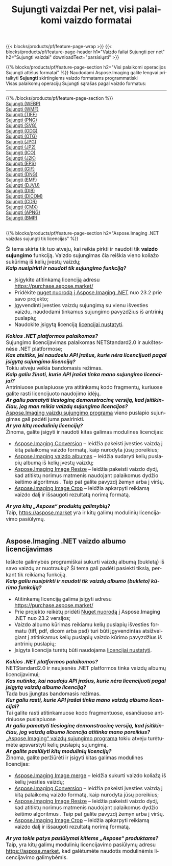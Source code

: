﻿---
title: Sujungti vaizdai Per net, visi palaikomi vaizdo formatai 
weight: 3920
url: /lt/net/merge 
lang: lt
langdirlevel: 2
locales: zh-hans,ja,it,ru,de,es,fr,nl,id,lt,pl,pt,vi,tr,ko,zh-hant,ar,hi,th,sv,cs,uk,he
description: Naudodami Aspose.Imaging galite lengvai sukurti Sujungti vaizdus per net
---

{{< blocks/products/pf/feature-page-wrap >}}
{{< blocks/products/pf/feature-page-header h1="Vaizdo failai Sujungti per net" h2="Sujungti vaizdai" downloadText="parsisiųsti" >}}


{{% blocks/products/pf/feature-page-section  h2="Visi palaikomi operacijos Sujungti attēlus formatai" %}}
Naudodami Aspose.Imaging galite lengvai pritaikyti **Sujungti** skirtingiems vaizdo formatams programmatiski
<br/>
Visas palaikomų operacijų Sujungti sąrašas pagal vaizdo formatus:
<hr/>
{{% /blocks/products/pf/feature-page-section %}}
<div class="container-fluid productfamilypage bg-gray">
    <div class="convertypes bg-gray agp-content section">
        <div class="container">
		<div class="row other-converters">
		    <div class='col-md-2 other-converter remove-lp remove-rp'><a href="/imaging/lt/net/merge/webp" >Sujungti (WEBP)</a></div><div class='col-md-2 other-converter remove-lp remove-rp'><a href="/imaging/lt/net/merge/wmf" >Sujungti (WMF)</a></div><div class='col-md-2 other-converter remove-lp remove-rp'><a href="/imaging/lt/net/merge/tiff" >Sujungti (TIFF)</a></div><div class='col-md-2 other-converter remove-lp remove-rp'><a href="/imaging/lt/net/merge/png" >Sujungti (PNG)</a></div><div class='col-md-2 other-converter remove-lp remove-rp'><a href="/imaging/lt/net/merge/svg" >Sujungti (SVG)</a></div><div class='col-md-2 other-converter remove-lp remove-rp'><a href="/imaging/lt/net/merge/odg" >Sujungti (ODG)</a></div><div class='col-md-2 other-converter remove-lp remove-rp'><a href="/imaging/lt/net/merge/otg" >Sujungti (OTG)</a></div><div class='col-md-2 other-converter remove-lp remove-rp'><a href="/imaging/lt/net/merge/jpg" >Sujungti (JPG)</a></div><div class='col-md-2 other-converter remove-lp remove-rp'><a href="/imaging/lt/net/merge/jp2" >Sujungti (JP2)</a></div><div class='col-md-2 other-converter remove-lp remove-rp'><a href="/imaging/lt/net/merge/ico" >Sujungti (ICO)</a></div><div class='col-md-2 other-converter remove-lp remove-rp'><a href="/imaging/lt/net/merge/j2k" >Sujungti (J2K)</a></div><div class='col-md-2 other-converter remove-lp remove-rp'><a href="/imaging/lt/net/merge/eps" >Sujungti (EPS)</a></div><div class='col-md-2 other-converter remove-lp remove-rp'><a href="/imaging/lt/net/merge/gif" >Sujungti (GIF)</a></div><div class='col-md-2 other-converter remove-lp remove-rp'><a href="/imaging/lt/net/merge/dng" >Sujungti (DNG)</a></div><div class='col-md-2 other-converter remove-lp remove-rp'><a href="/imaging/lt/net/merge/emf" >Sujungti (EMF)</a></div><div class='col-md-2 other-converter remove-lp remove-rp'><a href="/imaging/lt/net/merge/djvu" >Sujungti (DJVU)</a></div><div class='col-md-2 other-converter remove-lp remove-rp'><a href="/imaging/lt/net/merge/dib" >Sujungti (DIB)</a></div><div class='col-md-2 other-converter remove-lp remove-rp'><a href="/imaging/lt/net/merge/dicom" >Sujungti (DICOM)</a></div><div class='col-md-2 other-converter remove-lp remove-rp'><a href="/imaging/lt/net/merge/cdr" >Sujungti (CDR)</a></div><div class='col-md-2 other-converter remove-lp remove-rp'><a href="/imaging/lt/net/merge/cmx" >Sujungti (CMX)</a></div><div class='col-md-2 other-converter remove-lp remove-rp'><a href="/imaging/lt/net/merge/apng" >Sujungti (APNG)</a></div><div class='col-md-2 other-converter remove-lp remove-rp'><a href="/imaging/lt/net/merge/bmp" >Sujungti (BMP)</a></div>
                </div>
        </div>
    </div>
</div>
<br/>

{{% blocks/products/pf/feature-page-section  h2="Aspose.Imaging .NET vaizdas sujungti tik licencijas" %}}
<div style="font-size:16px;">
Ši tema skirta tik tuo atveju, kai reikia pirkti ir naudoti tik <b>vaizdo sujungimo</b> funkciją. Vaizdo sujungimas čia reiškia vieno koliažo sukūrimą iš kelių įvestų vaizdų; <br/>
<i><b>Kaip nusipirkti ir naudoti tik sujungimo funkciją?</b></i>
<ul>
<li>
Įsigykite atitinkamą licenciją adresu <a href="https://purchase.aspose.market/">https://purchase.aspose.market/</a>
</li>
<li>
Pridėkite <a href="https://www.nuget.org/packages/Aspose.Imaging">nuget nuorodą į Aspose.Imaging .NET</a> nuo 23.2 prie savo projekto;
</li>
<li>
Įgyvendinti įvesties vaizdų sujungimą su vienu išvesties vaizdu, naudodami tinkamus sujungimo pavyzdžius iš antrinių puslapių;
</li>
<li>
Naudokite įsigytą licenciją <a href="https://docs.aspose.com/imaging/net/licensing/">licencijai nustatyti</a>.
</li>
</ul>
<i><b>Kokios .NET platformos palaikomos?</b></i> <br/>
Sujungimo licencijavimas palaikomas NETStandard2.0 ir aukštesnėse .NET platformose;<br/>
<i><b>Kas atsitiks, jei naudosiu API įrašus, kurie nėra licencijuoti pagal įsigytą sujungimo licenciją?</b></i><br/>
Tokiu atveju veikia bandomasis režimas.<br/>
<i><b>Kaip galiu žinoti, kurie API įrašai tinka mano sujungimo licencijai?</b></i><br/>
Antriniuose puslapiuose yra atitinkamų kodo fragmentų, kuriuose galite rasti licencijuoto naudojimo idėjų.<br/>
<i><b>Ar galiu pamatyti tiesioginę demonstracinę versiją, kad įsitikinčiau, jog man reikia vaizdų sujungimo licencijos?</b></i><br/>
<a href="https://products.aspose.app/imaging/lt/image-merge/">Aspose.Imaging vaizdų sujungimo programa</a> vieno puslapio sujungimas gali padėti jums pasirinkti.<br />
<i><b>Ar yra kitų modulinių licencijų?</b></i><br/>
Žinoma, galite įsigyti ir naudoti kitas galimas modulines licencijas:<br/>
<ul>
<li>
<a href="https://products.aspose.com/imaging/lt/net/conversion/">Aspose.Imaging Conversion</a> – leidžia pakeisti įvesties vaizdą į kitą palaikomą vaizdo formatą, kaip nurodyta jūsų poreikius;
</li>
<li>
<a href="https://products.aspose.com/imaging/lt/net/merge/">Aspose.Imaging vaizdo albumas</a> – leidžia sudaryti kelių puslapių albumą iš kelių įvestų vaizdų;
</li>
<li>
<a href="https://products.aspose.com/imaging/lt/net/resize/">Aspose.Imaging Image Resize</a> – leidžia pakeisti vaizdo dydį, kad atitiktų norimus matmenis naudojant palaikomus dydžio keitimo algoritmus . Taip pat galite pavyzdį žemyn arba į viršų.
</li>
<li>
<a href="https://products.aspose.com/imaging/lt/net/crop/">Aspose.Imaging Image Crop</a> – leidžia apkarpyti reikiamą vaizdo dalį ir išsaugoti rezultatą norimą formatą.
</li>
</ul>
<i><b>Ar yra kitų „Aspose“ produktų galimybių?</b></i><br/>
Taip, <a href="https://aspose.market">https://aspose.market</a> yra ir kitų galimų modulinių licencijavimo pasiūlymų.
</div>
<br/>
<h2>Aspose.Imaging .NET vaizdo albumo licencijavimas</h2>
<div style="font-size:16px;">
Ieškote galimybės programiškai sukurti vaizdų albumą (bukletą) iš savo vaizdų ar nuotraukų? Ši tema gali padėti pasiekti tikslą, perkant tik reikiamą funkciją.<br/>
<i><b>Kaip galiu nusipirkti ir naudoti tik vaizdų albumo (bukleto) kūrimo funkciją?</b></i>
<ul>
<li>
Atitinkamą licenciją galima įsigyti adresu <a href="https://purchase.aspose.market/">https://purchase.aspose.market/</a>
</li>
<li>
Prie projekto reikėtų pridėti <a href="https://www.nuget.org/packages/Aspose.Imaging">Nuget nuorodą</a> į Aspose.Imaging .NET nuo 23.2 versijos;
</li>
<li>
Vaizdo albumo kūrimas reikiamu kelių puslapių išvesties formatu (tiff, pdf, dicom arba psd) turi būti įgyvendintas atsižvelgiant į atitinkamus kelių puslapių vaizdo kūrimo pavyzdžius iš antrinių puslapių;
</li>
<li>
Įsigyta licencija turėtų būti naudojama <a href="https://docs.aspose.com/imaging/net/licensing/">licencijai nustatyti</a>.
</li>
</ul>
<i><b>Kokios .NET platformos palaikomos?</b></i> <br/>
NETStandard2.0 ir naujesnės .NET platformos tinka vaizdų albumų licencijavimui;<br/>
<i><b>Kas nutinka, kai naudoju API įrašus, kurie nėra licencijuoti pagal įsigytą vaizdų albumo licenciją?</b></i><br/>
Tada bus įjungtas bandomasis režimas.<br/>
<i><b>Kur galiu rasti, kurie API įrašai tinka mano vaizdų albumo licencijai?</b></i><br/>
Tai galite rasti atitinkamuose kodo fragmentuose, esančiuose antriniuose puslapiuose<br/>
<i><b>Ar galiu pamatyti tiesioginę demonstracinę versiją, kad įsitikinčiau, jog vaizdų albumo licencija atitinka mano poreikius?</b></i><br/>
<a href="https://products.aspose.app/imaging/lt/image-merge/">„Aspose.Imaging“ vaizdų sujungimo programa</a> tokiu atveju turėtumėte apsvarstyti kelių puslapių sujungimą. <br/>
<i><b>Ar galite pasiūlyti kitų modulinių licencijų?</b></i><br/>
Žinoma, galite peržiūrėti ir įsigyti kitas galimas modulines licencijas:<br/>
<ul>
<li>
<a href="https://products.aspose.com/imaging/lt/net/merge/">Aspose.Imaging Image merge</a> – leidžia sukurti vaizdo koliažą iš kelių įvesties vaizdų;
</li>
<li>
<a href="https://products.aspose.com/imaging/lt/net/conversion/">Aspose.Imaging Conversion</a> – leidžia pakeisti įvesties vaizdą į kitą palaikomą vaizdo formatą, kaip nurodyta jūsų poreikius;
</li>
<li>
<a href="https://products.aspose.com/imaging/lt/net/resize/">Aspose.Imaging Image Resize</a> – leidžia pakeisti vaizdo dydį, kad atitiktų norimus matmenis naudojant palaikomus dydžio keitimo algoritmus . Taip pat galite pavyzdį žemyn arba į viršų.
</li>
<li>
<a href="https://products.aspose.com/imaging/lt/net/crop/">Aspose.Imaging Image Crop</a> – leidžia apkarpyti reikiamą vaizdo dalį ir išsaugoti rezultatą norimą formatą.
</li>
</ul>
<i><b>Ar yra tokie patys pasiūlymai kitiems „Aspose“ produktams?</b></i><br/>
Taip, yra kitų galimų modulinių licencijavimo pasiūlymų adresu <a href="https://aspose.market">https://aspose.market</a>, kad galėtumėte naudotis modulinėmis licencijavimo galimybėmis.
</div>
<br/>

